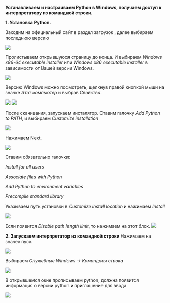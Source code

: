**Устанавливаем и настраиваем Python в Windows, получаем доступ к интерпретатору из командной строки.**

**1.	Установка Python.**

Заходим на официальный сайт в раздел загрузок [](https://www.python.org/downloads/), далее выбираем последнюю версию

![](https://github.com/AlyonaZh/guides/blob/master/python/pics/windows/version.jpg?raw=true)

Пролистываем открывшуюся страницу до конца. И выбираем *Windows x86-64 executable installer* или *Windows x86 executable installer* в зависимости от Вашей версии Windows.

![](https://github.com/AlyonaZh/guides/blob/master/python/pics/windows/windows_installer.jpg?raw=true)

Версию Windows можно посмотреть, щелкнув правой кнопкой мыши на значке *Этот компьютер* и выбрав *Свойства*.

![](https://github.com/AlyonaZh/guides/blob/master/python/pics/windows/properties.jpg?raw=true)
![](https://github.com/AlyonaZh/guides/blob/master/python/pics/windows/x64.jpg?raw=true)

После скачивания, запускаем инсталятор. Ставим галочку *Add Python to PATH*, и выбираем *Customize installation*

![](https://github.com/AlyonaZh/guides/blob/master/python/pics/windows/install_python.png.jpg?raw=true)

Нажимаем Next.

![](https://github.com/AlyonaZh/guides/blob/master/python/pics/windows/optional_features.jpg?raw=true)

Ставим обязательно галочки:

*Install for all users*

*Associate files with Python*

*Add Python to environment variables*

*Precompile standard library*

Указываем путь установки в *Customize install location* и нажимаем *Install*

![](https://github.com/AlyonaZh/guides/blob/master/python/pics/windows/advanced_options.jpg?raw=true)

Если появится *Disable path length limit*, то нажимаем на этот блок.
![](https://github.com/AlyonaZh/guides/blob/master/python/pics/windows/disable_limit.png?raw=true)

**2.	Запускаем интерпретатор из командной строки**
Нажимаем на значек пуск.

![](https://github.com/AlyonaZh/guides/blob/master/python/pics/windows/pusk.jpg?raw=true)

Выбираем *Служебные Windows -> Командная строка*

![](https://github.com/AlyonaZh/guides/blob/master/python/pics/windows/command.jpg?raw=true)

В открывшемся окне прописываем python, должна появится информация о версии python и приглашение для ввода

![](https://github.com/AlyonaZh/guides/blob/master/python/pics/windows/black_window.jpg?raw=true)
